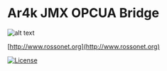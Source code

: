 # Ar4k JMX OPCUA Bridge

![alt text](http://www.rossonet.org/wp-content/uploads/2015/01/logoRossonet4.png "Rossonet")

[http://www.rossonet.org](http://www.rossonet.org)

[![License](https://img.shields.io/badge/License-Apache%202.0-blue.svg?style=for-the-badge)](https://opensource.org/licenses/Apache-2.0)
